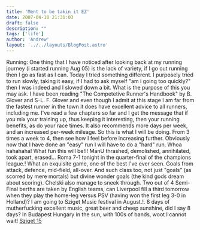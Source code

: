 ```yaml
---
title: 'Ment to be takin it EZ'
date: 2007-04-10 21:31:03
draft: false
description: ""
tags: ['life']
author: 'Andrew'
layout: '../../layouts/BlogPost.astro'
---
```


Running: One thing that I have noticed after looking back at my running journey (i started running Aug 05) is the lack of variety, if I go out running then I go as fast as I can. Today I tried something different. I purposely tried to run slowly, taking it easy, if I had to ask myself "am i going too quickly?" then I was indeed and I slowed down a bit. What is the purpose of this you may ask. I have been reading "The Competetive Runner's Handbook" by B. Glover and S-L. F. Glover and even though I admit at this stage I am far from the fastest runner in the town it does have excellent advice to all runners, including me. I've read a few chapters so far and I get the message that if you mix your training up, thus keeping it interesting, then your running benefits, as do your race times. It also recommends more days per week, and an increased per-week mileage. So this is what I will be doing. From 3 times a week to 4, then see how I feel before increasing further. Obviously now that I have done an "easy" run I will have to do a "hard" run. Whoa hahahaha! What fun this will be!!! ManU thrashed, demolished, annihilated, took apart, erased... Roma 7-1 tonight in the quarter-final of the champions league.! What an exquisite game, one of the best I've ever seen. Goals from attack, defence, mid-field, all-over. And such class too, not just "goals" (as scorred by mere mortals) but divine wonder goals (the kind gods dream about scoring). Chelski also manage to sneek through. Two out of 4 Semi-Final berths are taken by English teams, can Liverpool fill a third tomorrow when they play the home-leg versus PSV (having won the first leg 3-0 in Holland)? I am going to Sziget Music festival in August.!. 8 days of mutherfucking excellent music, great beer and cheep sunshine, did I say 8 days? In Budapest Hungary in the sun, with 100s of bands, woot I cannot wait! [Sziget 15](http://www.sziget.hu/festival_english)
